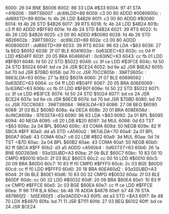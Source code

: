 6000: 26 04        BNE    $6006
6002: 86 33        LDA    #$33
6004: 97 41        STA    <$41
6006: 39           RTS
6007: dc 89        LDD    <$89
6009: c3 00 80     ADDD   #$0080
600c: dd 89        STD    <$89
600e: fc 4b 26     LDD    $4B26
6011: c3 00 80     ADDD   #$0080
6014: fd 4b 26     STD    $4B26
6017: 39           RTS
6018: fc 4b 24     LDD    $4B24
601b: c3 ff 80     ADDD   #$FF80
601e: fd 4b 24     STD    $4B24
6021: 39           RTS
6022: fc 4b 26     LDD    $4B26
6025: c3 00 80     ADDD   #$0080
6028: fd 4b 26     STD    $4B26
602b: 39           RTS
602c: dc 89        LDD    <$89
602e: c3 00 80     ADDD   #$0080
6031: dd 89        STD    <$89
6033: 39           RTS
6034: 96 63        LDA    <$63
6036: 27 1a        BEQ    $6052
6038: 2f 07        BLE    $6041
603a: 0a 63        DEC    <$63
603c: cc 04 ff     LDD    #$04FF
603f: 20 05        BRA    $6046
6041: 0c 63        INC    <$63
6043: cc fb 01     LDD    #$FB01
6046: fd 50 22     STD    $5022
6049: cc 3f ce     LDD    #$3FCE
604c: fd 50 24     STD    $5024
604f: bd ce 24     JSR    $CE24
6052: bd 6e a2     JSR    $6EA2
6055: bd 70 bd     JSR    $70BD
6058: bd 70 cc     JSR    $70CC
605b: 39           RTS
605c: 96 63        LDA    <$63
605e: 27 1a        BEQ    $607A
6060: 2f 07        BLE    $6069
6062: 0a 63        DEC    <$63
6064: cc 04 ff     LDD    #$04FF
6067: 20 05        BRA    $606E
6069: 0c 63        INC    <$63
606b: cc fb 01     LDD    #$FB01
606e: fd 50 22     STD    $5022
6071: cc 3f ce     LDD    #$3FCE
6074: fd 50 24     STD    $5024
6077: bd ce 24     JSR    $CE24
607a: bd 6e cb     JSR    $6ECB
607d: bd 70 bd     JSR    $70BD
6080: bd 70 cc     JSR    $70CC
6083: 39           RTS
6084: 96 63        LDA    <$63
6086: 27 08        BEQ    $6090
6088: 2f 03        BLE    $608D
608a: 4a           DECA
608b: 20 01        BRA    $608E
608d: 4c           INCA
608e: 97 63        STA    <$63
6090: 96 63        LDA    <$63
6092: 2a 01        BPL    $6095
6094: 40           NEGA
6095: c6 20        LDB    #$20
6097: 3d           MUL
6098: 0d 63        TST    <$63
609a: 2a 04        BPL    $60A0
609c: 43           COMA
609d: 50           NEGB
609e: 82 ff        SBCA   #$FF
60a0: dd a5        STD    <$A5
60a2: 96 7d        LDA    <$7D
60a4: 2a 01        BPL    $60A7
60a6: 43           COMA
60a7: c6 02        LDB    #$02
60a9: 3d           MUL
60aa: 0d 7d        TST    <$7D
60ac: 2a 04        BPL    $60B2
60ae: 43           COMA
60af: 50           NEGB
60b0: 82 ff        SBCA   #$FF
60b2: d3 a5        ADDD   <$A5
60b4: 0d 63        TST    <$63
60b6: 26 1a        BNE    $60D2
60b8: 93 a3        SUBD   <$A3
60ba: 2f 0b        BLE    $60C7
60bc: 10 83 00 10  CMPD   #$0010
60c0: 2f 03        BLE    $60C5
60c2: cc 00 10     LDD    #$0010
60c5: 20 09        BRA    $60D0
60c7: 10 83 ff f0  CMPD   #$FFF0
60cb: 2c 03        BGE    $60D0
60cd: cc ff f0     LDD    #$FFF0
60d0: 20 18        BRA    $60EA
60d2: 93 a3        SUBD   <$A3
60d4: 2f 0b        BLE    $60E1
60d6: 10 83 00 32  CMPD   #$0032
60da: 2f 03        BLE    $60DF
60dc: cc 00 32     LDD    #$0032
60df: 20 09        BRA    $60EA
60e1: 10 83 ff ce  CMPD   #$FFCE
60e5: 2c 03        BGE    $60EA
60e7: cc ff ce     LDD    #$FFCE
60ea: 1f 98        TFR    B,A
60ec: bb 48 78     ADDA   $4878
60ef: b7 48 78     STA    $4878
60f2: 1d           SEX
60f3: d3 a3        ADDD   <$A3
60f5: dd a3        STD    <$A3
60f7: 8e 48 70     LDX    #$4870
60fa: bd 71 11     JSR    $7111
60fd: 27 03        BEQ    $6102
60ff: bd ce 24     JSR    $CE24
